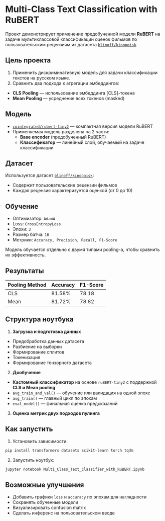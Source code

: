 # Multi-Class Text Classification with RuBERT

Проект демонстрирует применение предобученной модели **RuBERT** на задаче мультиклассовой классификации оценок фильмов по пользовательским рецензиям из датасета [`blinoff/kinopoisk`](https://huggingface.co/datasets/blinoff/kinopoisk).

## Цель проекта

1. Применить дискриминативную модель для задачи классификации текстов на русском языке.
2. Сравнить два подхода к агрегации эмбеддингов:
- **CLS Pooling** — использование эмбеддинга [CLS]-токена
- **Mean Pooling** — усреднение всех токенов (masked)

## Модель

- [`cointegrated/rubert-tiny2`](https://huggingface.co/cointegrated/rubert-tiny2) — компактная версия модели RuBERT
- Применяемая модель разделена на 2 части:
  - **Base encoder** (предобученный RuBERT)
  - **Классификатор** — линейный слой, обучаемый на задаче классификации

## Датасет

Используется датасет [`blinoff/kinopoisk`](https://huggingface.co/datasets/blinoff/kinopoisk):

- Содержит пользовательские рецензии фильмов
- Каждая рецензия характеризуется оценкой (от 0 до 10)

## Обучение

- Оптимизатор: `AdamW`
- Loss: `CrossEntropyLoss`
- Эпохи: `3`
- Размер батча: `16`
- Метрики: `Accuracy, Precision, Recall, F1-Score`

Модель обучается отдельно с двумя типами pooling-а, чтобы сравнить их эффективность.

## Результаты

| Pooling Method | Accuracy | F1-Score |
|----------------|----------|----------|
| CLS            |  81.58%  |  78.18   |
| Mean           |  81.72%  |  78.82   |


## Структура ноутбука

1. **Загрузка и подготовка данных**
- Предобработка данных датасета
- Разбиение на выборки
- Формирование сплитов
- Токенизация
- Формирование тензорного датасета
2. **Дообучение**
- **Кастомный классификатор** на основе `ruBERT-tiny2` с поддержкой **CLS и Mean pooling**
- `avg_train_and_val()` — обучение или валидация на одной эпохе
- `avg_train()` — главный цикл по эпохам
- `eval_model()` — финальная оценка предсказаний
3. **Оценка метрик двух подходов пулинга**

## Как запустить

1. Установить зависимости:
```bash
pip install transformers datasets scikit-learn torch tqdm
```

2. Запустить ноутбук:
```bash
jupyter notebook Multi_Class_Text_Classifier_with_RuBERT.ipynb
```

## Возможные улучшения

- Добавить графики `loss` и `accuracy` по эпохам для наглядности
- Сохранять обученные модели
- Визуализировать confusion matrix
- Сделать инференс на пользовательском вводе
